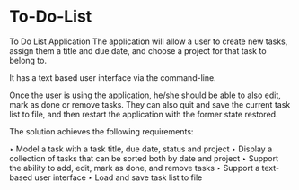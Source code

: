 # To-Do-List
To Do List Application
The application will allow a user to create new tasks, assign them a title and due date, 
and choose a project for that task to belong to.

It has a text based user interface via the command-line.

Once the user is using the application, he/she should be able to also edit, 
mark as done or remove tasks. They can also quit and save the current task list to file, 
and then restart the application with the former state restored.


The solution achieves the following requirements:

‣ Model a task with a task title, due date, status and project
‣ Display a collection of tasks that can be sorted both by date and project
‣ Support the ability to add, edit, mark as done, and remove tasks
‣ Support a text-based user interface
‣ Load and save task list to file
